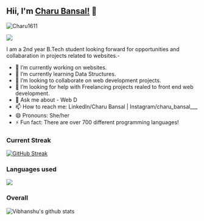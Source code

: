 ## Hii, I'm [Charu Bansal!](https://www.linkedin.com/in/charu-bansal1/) 👋
<p align="left"> <img src="https://komarev.com/ghpvc/?username=Charu1611&label=Views&color=blue&style=plastic" alt="Charu1611" /> </p>
<p align="left">
  <a href="https://github.com/priyanka090700"><img src="https://readme-typing-svg.herokuapp.com?color=170D92&lines=Self+Taught+Programmer+and+Developer;Hardworking%2C+Determined%2C+Passionate;Always+learning+new+skills&height=45"></a>
</p>
I am a 2nd year B.Tech student looking forward for opportunities and collabaration in projects related to websites.-

- 🔭 I’m currently working on websites.
- 🌱 I’m currently learning Data Structures.
- 👯 I’m looking to collaborate on web development projects.
- 🤔 I’m looking for help with Freelancing projects realed to front end web development.
- 💬 Ask me about - Web D 
- 📫 How to reach me: LinkedIn/Charu Bansal | Instagram/charu_bansal___
- 😄 Pronouns: She/her
- ⚡ Fun fact:  There are over 700 different programming languages! 
### Current Streak
[![GitHub Streak](http://github-readme-streak-stats.herokuapp.com?user=Charu1611&theme=blue-green&hide_border=true&currStreakNum=DD2727)](https://git.io/streak-stats)
### Languages used
![](https://github-readme-stats.vercel.app/api/top-langs/?username=Charu1611)

### Overall
![Vibhanshu's github stats](https://github-readme-stats.vercel.app/api?username=Charu1611)
